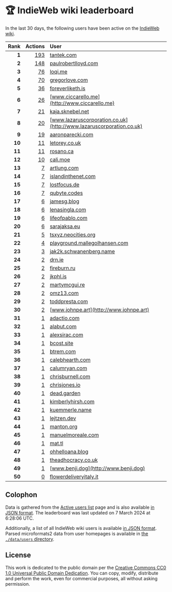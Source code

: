 # 🏆 IndieWeb wiki leaderboard

In the last 30 days, the following users have been active on the [IndieWeb wiki](https://indieweb.org).

| Rank | Actions | User |
|-----:|--------:|:-----|
| **1** | [193](https://indieweb.org/Special:Contributions/Tantek.com) | [tantek.com](http://tantek.com) |
| **2** | [148](https://indieweb.org/Special:Contributions/Paulrobertlloyd.com) | [paulrobertlloyd.com](http://paulrobertlloyd.com) |
| **3** | [76](https://indieweb.org/Special:Contributions/Loqi.me) | [loqi.me](http://loqi.me) |
| **4** | [70](https://indieweb.org/Special:Contributions/Gregorlove.com) | [gregorlove.com](http://gregorlove.com) |
| **5** | [36](https://indieweb.org/Special:Contributions/Foreverliketh.is) | [foreverliketh.is](http://foreverliketh.is) |
| **6** | [26](https://indieweb.org/Special:Contributions/Www.ciccarello.me) | [www.ciccarello.me](http://www.ciccarello.me) |
| **7** | [21](https://indieweb.org/Special:Contributions/Kaja.sknebel.net) | [kaja.sknebel.net](http://kaja.sknebel.net) |
| **8** | [20](https://indieweb.org/Special:Contributions/Www.lazaruscorporation.co.uk) | [www.lazaruscorporation.co.uk](http://www.lazaruscorporation.co.uk) |
| **9** | [19](https://indieweb.org/Special:Contributions/Aaronparecki.com) | [aaronparecki.com](http://aaronparecki.com) |
| **10** | [11](https://indieweb.org/Special:Contributions/Letorey.co.uk) | [letorey.co.uk](http://letorey.co.uk) |
| **11** | [11](https://indieweb.org/Special:Contributions/Rosano.ca) | [rosano.ca](http://rosano.ca) |
| **12** | [10](https://indieweb.org/Special:Contributions/Cali.moe) | [cali.moe](http://cali.moe) |
| **13** | [7](https://indieweb.org/Special:Contributions/Artlung.com) | [artlung.com](http://artlung.com) |
| **14** | [7](https://indieweb.org/Special:Contributions/Islandinthenet.com) | [islandinthenet.com](http://islandinthenet.com) |
| **15** | [7](https://indieweb.org/Special:Contributions/Lostfocus.de) | [lostfocus.de](http://lostfocus.de) |
| **16** | [7](https://indieweb.org/Special:Contributions/Qubyte.codes) | [qubyte.codes](http://qubyte.codes) |
| **17** | [6](https://indieweb.org/Special:Contributions/Jamesg.blog) | [jamesg.blog](http://jamesg.blog) |
| **18** | [6](https://indieweb.org/Special:Contributions/Lenasingla.com) | [lenasingla.com](http://lenasingla.com) |
| **19** | [6](https://indieweb.org/Special:Contributions/Lifeofpablo.com) | [lifeofpablo.com](http://lifeofpablo.com) |
| **20** | [6](https://indieweb.org/Special:Contributions/Sarajaksa.eu) | [sarajaksa.eu](http://sarajaksa.eu) |
| **21** | [5](https://indieweb.org/Special:Contributions/Tsxyz.neocities.org) | [tsxyz.neocities.org](http://tsxyz.neocities.org) |
| **22** | [4](https://indieweb.org/Special:Contributions/Playground.mallegolhansen.com) | [playground.mallegolhansen.com](http://playground.mallegolhansen.com) |
| **23** | [3](https://indieweb.org/Special:Contributions/Jak2k.schwanenberg.name) | [jak2k.schwanenberg.name](http://jak2k.schwanenberg.name) |
| **24** | [2](https://indieweb.org/Special:Contributions/Drn.ie) | [drn.ie](http://drn.ie) |
| **25** | [2](https://indieweb.org/Special:Contributions/Fireburn.ru) | [fireburn.ru](http://fireburn.ru) |
| **26** | [2](https://indieweb.org/Special:Contributions/Jkphl.is) | [jkphl.is](http://jkphl.is) |
| **27** | [2](https://indieweb.org/Special:Contributions/Martymcgui.re) | [martymcgui.re](http://martymcgui.re) |
| **28** | [2](https://indieweb.org/Special:Contributions/Omz13.com) | [omz13.com](http://omz13.com) |
| **29** | [2](https://indieweb.org/Special:Contributions/Toddpresta.com) | [toddpresta.com](http://toddpresta.com) |
| **30** | [2](https://indieweb.org/Special:Contributions/Www.johnpe.art) | [www.johnpe.art](http://www.johnpe.art) |
| **31** | [1](https://indieweb.org/Special:Contributions/Adactio.com) | [adactio.com](http://adactio.com) |
| **32** | [1](https://indieweb.org/Special:Contributions/Alabut.com) | [alabut.com](http://alabut.com) |
| **33** | [1](https://indieweb.org/Special:Contributions/Alexsirac.com) | [alexsirac.com](http://alexsirac.com) |
| **34** | [1](https://indieweb.org/Special:Contributions/Bcost.site) | [bcost.site](http://bcost.site) |
| **35** | [1](https://indieweb.org/Special:Contributions/Btrem.com) | [btrem.com](http://btrem.com) |
| **36** | [1](https://indieweb.org/Special:Contributions/Calebhearth.com) | [calebhearth.com](http://calebhearth.com) |
| **37** | [1](https://indieweb.org/Special:Contributions/Calumryan.com) | [calumryan.com](http://calumryan.com) |
| **38** | [1](https://indieweb.org/Special:Contributions/Chrisburnell.com) | [chrisburnell.com](http://chrisburnell.com) |
| **39** | [1](https://indieweb.org/Special:Contributions/Chrisjones.io) | [chrisjones.io](http://chrisjones.io) |
| **40** | [1](https://indieweb.org/Special:Contributions/Dead.garden) | [dead.garden](http://dead.garden) |
| **41** | [1](https://indieweb.org/Special:Contributions/Kimberlyhirsh.com) | [kimberlyhirsh.com](http://kimberlyhirsh.com) |
| **42** | [1](https://indieweb.org/Special:Contributions/Kuemmerle.name) | [kuemmerle.name](http://kuemmerle.name) |
| **43** | [1](https://indieweb.org/Special:Contributions/Lejtzen.dev) | [lejtzen.dev](http://lejtzen.dev) |
| **44** | [1](https://indieweb.org/Special:Contributions/Manton.org) | [manton.org](http://manton.org) |
| **45** | [1](https://indieweb.org/Special:Contributions/Manuelmoreale.com) | [manuelmoreale.com](http://manuelmoreale.com) |
| **46** | [1](https://indieweb.org/Special:Contributions/Mat.tl) | [mat.tl](http://mat.tl) |
| **47** | [1](https://indieweb.org/Special:Contributions/Ohhelloana.blog) | [ohhelloana.blog](http://ohhelloana.blog) |
| **48** | [1](https://indieweb.org/Special:Contributions/Theadhocracy.co.uk) | [theadhocracy.co.uk](http://theadhocracy.co.uk) |
| **49** | [1](https://indieweb.org/Special:Contributions/Www.benji.dog) | [www.benji.dog](http://www.benji.dog) |
| **50** | [0](https://indieweb.org/Special:Contributions/Flowerdeliveryitaly.it) | [flowerdeliveryitaly.it](http://flowerdeliveryitaly.it) |


## Colophon

Data is gathered from the [Active users list](https://indieweb.org/Special:ActiveUsers) page and is also available [in JSON format](https://github.com/jgarber623/indieweb-wiki-leaderboard/blob/main/data/leaderboard.json). The leaderboard was last updated on 7 March 2024 at 6:28:06 UTC.

Additionally, a list of all IndieWeb wiki users is available [in JSON format](https://github.com/jgarber623/indieweb-wiki-leaderboard/blob/main/data/users.json). Parsed microformats2 data from user homepages is available in [the `./data/users` directory](https://github.com/jgarber623/indieweb-wiki-leaderboard/blob/main/data/users).

## License

This work is dedicated to the public domain per the [Creative Commons CC0 1.0 Universal Public Domain Dedication](https://creativecommons.org/publicdomain/zero/1.0/). You can copy, modify, distribute and perform the work, even for commercial purposes, all without asking permission.
